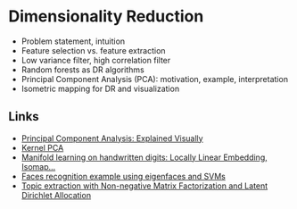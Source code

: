 # Dimensionality Reduction

* Problem statement, intuition
* Feature selection vs. feature extraction
* Low variance filter, high correlation filter
* Random forests as DR algorithms
* Principal Component Analysis (PCA): motivation, example, interpretation
* Isometric mapping for DR and visualization

## Links
* [Principal Component Analysis: Explained Visually](http://setosa.io/ev/principal-component-analysis/)
* [Kernel PCA](https://scikit-learn.org/stable/auto_examples/decomposition/plot_kernel_pca.html#sphx-glr-auto-examples-decomposition-plot-kernel-pca-py)
* [Manifold learning on handwritten digits: Locally Linear Embedding, Isomap…](https://scikit-learn.org/stable/auto_examples/manifold/plot_lle_digits.html)
* [Faces recognition example using eigenfaces and SVMs](https://scikit-learn.org/stable/auto_examples/applications/plot_face_recognition.html)
* [Topic extraction with Non-negative Matrix Factorization and Latent Dirichlet Allocation](https://scikit-learn.org/stable/auto_examples/applications/plot_topics_extraction_with_nmf_lda.html)
